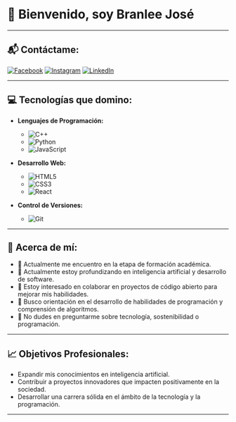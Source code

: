 # 👋 Bienvenido, soy **Branlee José**

---

## 📬 Contáctame:
[![Facebook](https://img.shields.io/badge/Facebook-%231877F2.svg?&style=for-the-badge&logo=facebook&logoColor=white)](https://www.facebook.com/ezzedaniloha)
[![Instagram](https://img.shields.io/badge/Instagram-%23E4405F.svg?&style=for-the-badge&logo=instagram&logoColor=white)](https://www.instagram.com/ezzedaniloha/)
[![LinkedIn](https://img.shields.io/badge/LinkedIn-%230077B5.svg?&style=for-the-badge&logo=linkedin&logoColor=white)](https://www.linkedin.com/in/danilo-percy-huaylinos-ayzana-3a760b278/)

---

## 💻 Tecnologías que domino:
- **Lenguajes de Programación:**
  - ![C++](https://img.shields.io/badge/C++-%2300599C.svg?&style=for-the-badge&logo=c%2B%2B&logoColor=white)
  - ![Python](https://img.shields.io/badge/Python-%233776AB.svg?&style=for-the-badge&logo=python&logoColor=white)
  - ![JavaScript](https://img.shields.io/badge/JavaScript-%23F7DF1E.svg?&style=for-the-badge&logo=javascript&logoColor=black)

- **Desarrollo Web:**
  - ![HTML5](https://img.shields.io/badge/HTML5-%23E34F26.svg?&style=for-the-badge&logo=html5&logoColor=white)
  - ![CSS3](https://img.shields.io/badge/CSS3-%231572B6.svg?&style=for-the-badge&logo=css3&logoColor=white)
  - ![React](https://img.shields.io/badge/React-%2361DAFB.svg?&style=for-the-badge&logo=react&logoColor=black)

- **Control de Versiones:**
  - ![Git](https://img.shields.io/badge/Git-%23F05033.svg?&style=for-the-badge&logo=git&logoColor=white)

---

## 🌟 Acerca de mí:
- 🔭 Actualmente me encuentro en la etapa de formación académica.
- 🌱 Actualmente estoy profundizando en inteligencia artificial y desarrollo de software.
- 👯 Estoy interesado en colaborar en proyectos de código abierto para mejorar mis habilidades.
- 🤔 Busco orientación en el desarrollo de habilidades de programación y comprensión de algoritmos.
- 💬 No dudes en preguntarme sobre tecnología, sostenibilidad o programación.

---

## 📈 Objetivos Profesionales:
- Expandir mis conocimientos en inteligencia artificial.
- Contribuir a proyectos innovadores que impacten positivamente en la sociedad.
- Desarrollar una carrera sólida en el ámbito de la tecnología y la programación.

---

